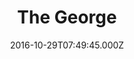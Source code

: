 ---
date: 2016-10-29T07:49:45.000Z
title: The George
latitude: 52.04353287178785
longitude: 0.9542323049855944
category: checkin
---